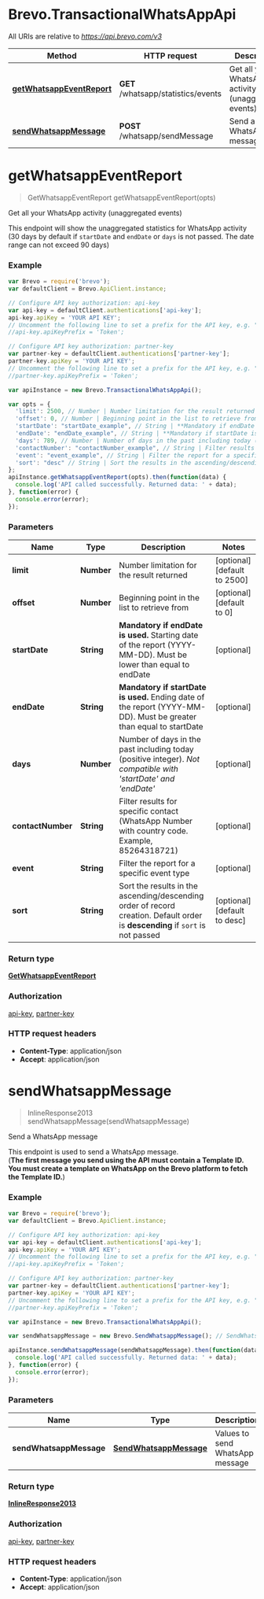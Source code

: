 # Brevo.TransactionalWhatsAppApi

All URIs are relative to *https://api.brevo.com/v3*

Method | HTTP request | Description
------------- | ------------- | -------------
[**getWhatsappEventReport**](TransactionalWhatsAppApi.md#getWhatsappEventReport) | **GET** /whatsapp/statistics/events | Get all your WhatsApp activity (unaggregated events)
[**sendWhatsappMessage**](TransactionalWhatsAppApi.md#sendWhatsappMessage) | **POST** /whatsapp/sendMessage | Send a WhatsApp message


<a name="getWhatsappEventReport"></a>
# **getWhatsappEventReport**
> GetWhatsappEventReport getWhatsappEventReport(opts)

Get all your WhatsApp activity (unaggregated events)

This endpoint will show the unaggregated statistics for WhatsApp activity (30 days by default if `startDate` and `endDate` or `days` is not passed. The date range can not exceed 90 days)

### Example
```javascript
var Brevo = require('brevo');
var defaultClient = Brevo.ApiClient.instance;

// Configure API key authorization: api-key
var api-key = defaultClient.authentications['api-key'];
api-key.apiKey = 'YOUR API KEY';
// Uncomment the following line to set a prefix for the API key, e.g. "Token" (defaults to null)
//api-key.apiKeyPrefix = 'Token';

// Configure API key authorization: partner-key
var partner-key = defaultClient.authentications['partner-key'];
partner-key.apiKey = 'YOUR API KEY';
// Uncomment the following line to set a prefix for the API key, e.g. "Token" (defaults to null)
//partner-key.apiKeyPrefix = 'Token';

var apiInstance = new Brevo.TransactionalWhatsAppApi();

var opts = { 
  'limit': 2500, // Number | Number limitation for the result returned
  'offset': 0, // Number | Beginning point in the list to retrieve from
  'startDate': "startDate_example", // String | **Mandatory if endDate is used.** Starting date of the report (YYYY-MM-DD). Must be lower than equal to endDate 
  'endDate': "endDate_example", // String | **Mandatory if startDate is used.** Ending date of the report (YYYY-MM-DD). Must be greater than equal to startDate 
  'days': 789, // Number | Number of days in the past including today (positive integer). _Not compatible with 'startDate' and 'endDate'_ 
  'contactNumber': "contactNumber_example", // String | Filter results for specific contact (WhatsApp Number with country code. Example, 85264318721)
  'event': "event_example", // String | Filter the report for a specific event type
  'sort': "desc" // String | Sort the results in the ascending/descending order of record creation. Default order is **descending** if `sort` is not passed
};
apiInstance.getWhatsappEventReport(opts).then(function(data) {
  console.log('API called successfully. Returned data: ' + data);
}, function(error) {
  console.error(error);
});

```

### Parameters

Name | Type | Description  | Notes
------------- | ------------- | ------------- | -------------
 **limit** | **Number**| Number limitation for the result returned | [optional] [default to 2500]
 **offset** | **Number**| Beginning point in the list to retrieve from | [optional] [default to 0]
 **startDate** | **String**| **Mandatory if endDate is used.** Starting date of the report (YYYY-MM-DD). Must be lower than equal to endDate  | [optional] 
 **endDate** | **String**| **Mandatory if startDate is used.** Ending date of the report (YYYY-MM-DD). Must be greater than equal to startDate  | [optional] 
 **days** | **Number**| Number of days in the past including today (positive integer). _Not compatible with 'startDate' and 'endDate'_  | [optional] 
 **contactNumber** | **String**| Filter results for specific contact (WhatsApp Number with country code. Example, 85264318721) | [optional] 
 **event** | **String**| Filter the report for a specific event type | [optional] 
 **sort** | **String**| Sort the results in the ascending/descending order of record creation. Default order is **descending** if `sort` is not passed | [optional] [default to desc]

### Return type

[**GetWhatsappEventReport**](GetWhatsappEventReport.md)

### Authorization

[api-key](../README.md#api-key), [partner-key](../README.md#partner-key)

### HTTP request headers

 - **Content-Type**: application/json
 - **Accept**: application/json

<a name="sendWhatsappMessage"></a>
# **sendWhatsappMessage**
> InlineResponse2013 sendWhatsappMessage(sendWhatsappMessage)

Send a WhatsApp message

This endpoint is used to send a WhatsApp message. <br/>(**The first message you send using the API must contain a Template ID. You must create a template on WhatsApp on the Brevo platform to fetch the Template ID.**)

### Example
```javascript
var Brevo = require('brevo');
var defaultClient = Brevo.ApiClient.instance;

// Configure API key authorization: api-key
var api-key = defaultClient.authentications['api-key'];
api-key.apiKey = 'YOUR API KEY';
// Uncomment the following line to set a prefix for the API key, e.g. "Token" (defaults to null)
//api-key.apiKeyPrefix = 'Token';

// Configure API key authorization: partner-key
var partner-key = defaultClient.authentications['partner-key'];
partner-key.apiKey = 'YOUR API KEY';
// Uncomment the following line to set a prefix for the API key, e.g. "Token" (defaults to null)
//partner-key.apiKeyPrefix = 'Token';

var apiInstance = new Brevo.TransactionalWhatsAppApi();

var sendWhatsappMessage = new Brevo.SendWhatsappMessage(); // SendWhatsappMessage | Values to send WhatsApp message

apiInstance.sendWhatsappMessage(sendWhatsappMessage).then(function(data) {
  console.log('API called successfully. Returned data: ' + data);
}, function(error) {
  console.error(error);
});

```

### Parameters

Name | Type | Description  | Notes
------------- | ------------- | ------------- | -------------
 **sendWhatsappMessage** | [**SendWhatsappMessage**](SendWhatsappMessage.md)| Values to send WhatsApp message | 

### Return type

[**InlineResponse2013**](InlineResponse2013.md)

### Authorization

[api-key](../README.md#api-key), [partner-key](../README.md#partner-key)

### HTTP request headers

 - **Content-Type**: application/json
 - **Accept**: application/json

